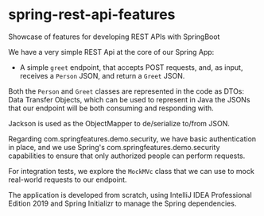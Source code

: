# spring-rest-api-features
Showcase of features for developing REST APIs with SpringBoot

We have a very simple REST Api at the core of our Spring App:

- A simple `greet` endpoint, that accepts POST requests, and, as input, receives a `Person` JSON, and return a `Greet` JSON.

Both the `Person` and `Greet` classes are represented in the code as DTOs: Data Transfer Objects, which can be used to represent in Java the JSONs that our endpoint will be both consuming and responding with.

Jackson is used as the ObjectMapper to de/serialize to/from JSON.

Regarding com.springfeatures.demo.security, we have basic authentication in place, and we use Spring's com.springfeatures.demo.security capabilities to ensure that only authorized people can perform requests.

For integration tests, we explore the `MockMVc` class that we can use to mock real-world requests to our endpoint.

The application is developed from scratch, using IntelliJ IDEA Professional Edition 2019 and Spring Initializr to manage the Spring dependencies.

